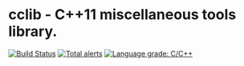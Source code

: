 # cclib - C++11 miscellaneous tools library. 

[![Build Status](https://travis-ci.com/izuzanak/cclib.svg?branch=master)](https://travis-ci.com/izuzanak/cclib) [![Total alerts](https://img.shields.io/lgtm/alerts/g/izuzanak/cclib.svg?logo=lgtm&logoWidth=18)](https://lgtm.com/projects/g/izuzanak/cclib/alerts/) [![Language grade: C/C++](https://img.shields.io/lgtm/grade/cpp/g/izuzanak/cclib.svg?logo=lgtm&logoWidth=18)](https://lgtm.com/projects/g/izuzanak/cclib/context:cpp)

